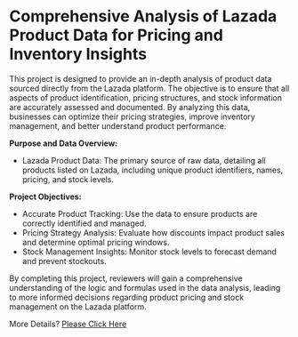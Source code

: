 # Comprehensive Analysis of Lazada Product Data for Pricing and Inventory Insights
This project is designed to provide an in-depth analysis of product data sourced directly from the Lazada platform. The objective is to ensure that all aspects of product identification, pricing structures, and stock information are accurately assessed and documented. By analyzing this data, businesses can optimize their pricing strategies, improve inventory management, and better understand product performance.

**Purpose and Data Overview:**
- Lazada Product Data: The primary source of raw data, detailing all products listed on Lazada, including unique product identifiers, names, pricing, and stock levels.

**Project Objectives:**
- Accurate Product Tracking: Use the data to ensure products are correctly identified and managed.
- Pricing Strategy Analysis: Evaluate how discounts impact product sales and determine optimal pricing windows.
- Stock Management Insights: Monitor stock levels to forecast demand and prevent stockouts.

By completing this project, reviewers will gain a comprehensive understanding of the logic and formulas used in the data analysis, leading to more informed decisions regarding product pricing and stock management on the Lazada platform.

More Details? [Please Click Here](https://docs.google.com/spreadsheets/d/1IDEG6phC6_5HwXfHwsYvU866TAWmXVVU/edit?usp=sharing&ouid=101876597748059596946&rtpof=true&sd=true)

